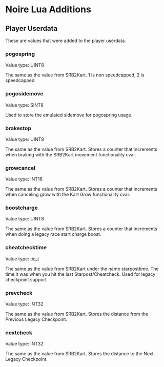 # Noire Lua Additions

## Player Userdata
These are values that were added to the player userdata.

### pogospring
Value type: UINT8

The same as the value from SRB2Kart.
1 is non speedcapped, 2 is speedcapped.

### pogosidemove
Value type: SINT8

Used to store the emulated sidemove for pogospring usage.

### brakestop
Value type: UINT8

The same as the value from SRB2Kart.
Stores a counter that increments when braking with the SRB2Kart movement functionality cvar.

### growcancel
Value type: INT16

The same as the value from SRB2Kart.
Stores a counter that increments when canceling grow with the Kart Grow functionality cvar.

### boostcharge
Value type: UINT8

The same as the value from SRB2Kart.
Stores a counter that increments when doing a legacy race start charge boost.

### cheatchecktime
Value type: tic_t

The same as the value from SRB2Kart under the name starposttime.
The time it was when you hit the last Starpost/Cheatcheck. Used for legacy checkpoint support

### prevcheck
Value type: INT32

The same as the value from SRB2Kart.
Stores the distance from the Previous Legacy Checkpoint.

### nextcheck
Value type: INT32

The same as the value from SRB2Kart.
Stores the distance to the Next Legacy Checkpoint.
